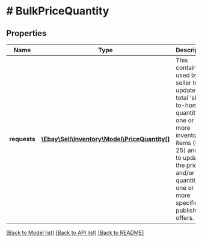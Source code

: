 # # BulkPriceQuantity

## Properties

Name | Type | Description | Notes
------------ | ------------- | ------------- | -------------
**requests** | [**\Ebay\Sell\Inventory\Model\PriceQuantity[]**](PriceQuantity.md) | This container is used by the seller to update the total &#39;ship-to-home&#39; quantity of one or more inventory items (up to 25) and/or to update the price and/or quantity of one or more specific published offers. | [optional]

[[Back to Model list]](../../README.md#models) [[Back to API list]](../../README.md#endpoints) [[Back to README]](../../README.md)
